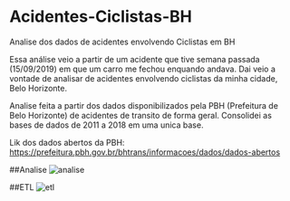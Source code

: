 # Acidentes-Ciclistas-BH

Analise dos dados de acidentes envolvendo Ciclistas em BH

Essa análise veio a partir de um acidente que tive semana passada (15/09/2019) em que um carro me fechou enquando andava. Dai veio a vontade de analisar de acidentes envolvendo ciclistas da minha cidade, Belo Horizonte.

Analise feita a partir dos dados disponibilizados pela PBH (Prefeitura de Belo Horizonte) de acidentes de transito de forma geral. Consolidei as bases de dados de 2011 a 2018 em uma unica base.

Lik dos dados abertos da PBH: https://prefeitura.pbh.gov.br/bhtrans/informacoes/dados/dados-abertos


##Analise
![analise](https://i.pinimg.com/originals/3b/f2/c4/3bf2c4f1865f480fb979bb6ac08aa097.png)


##ETL
![etl](https://i.pinimg.com/originals/2c/7d/de/2c7dde65e0cec907002f72179a8a904d.png)
